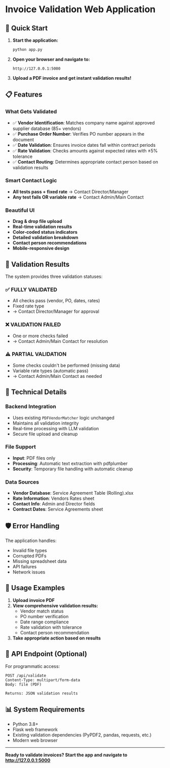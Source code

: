 # Invoice Validation Web Application

## 🚀 Quick Start

1. **Start the application:**
   ```bash
   python app.py
   ```

2. **Open your browser and navigate to:**
   ```
   http://127.0.0.1:5000
   ```

3. **Upload a PDF invoice and get instant validation results!**

## 📋 Features

### What Gets Validated
- ✅ **Vendor Identification**: Matches company name against approved supplier database (85+ vendors)
- ✅ **Purchase Order Number**: Verifies PO number appears in the document 
- ✅ **Date Validation**: Ensures invoice dates fall within contract periods
- ✅ **Rate Validation**: Checks amounts against expected rates with ±5% tolerance
- ✅ **Contact Routing**: Determines appropriate contact person based on validation results

### Smart Contact Logic
- **All tests pass + fixed rate** → Contact Director/Manager
- **Any test fails OR variable rate** → Contact Admin/Main Contact

### Beautiful UI
- **Drag & drop file upload**
- **Real-time validation results**
- **Color-coded status indicators**
- **Detailed validation breakdown**
- **Contact person recommendations**
- **Mobile-responsive design**

## 🎯 Validation Results

The system provides three validation statuses:

### ✅ FULLY VALIDATED
- All checks pass (vendor, PO, dates, rates)
- Fixed rate type
- → Contact Director/Manager for approval

### ❌ VALIDATION FAILED  
- One or more checks failed
- → Contact Admin/Main Contact for resolution

### ⚠️ PARTIAL VALIDATION
- Some checks couldn't be performed (missing data)
- Variable rate types (automatic pass)
- → Contact Admin/Main Contact as needed

## 🔧 Technical Details

### Backend Integration
- Uses existing `PDFVendorMatcher` logic unchanged
- Maintains all validation integrity 
- Real-time processing with LLM validation
- Secure file upload and cleanup

### File Support
- **Input**: PDF files only
- **Processing**: Automatic text extraction with pdfplumber
- **Security**: Temporary file handling with automatic cleanup

### Data Sources
- **Vendor Database**: Service Agreement Table (Rolling).xlsx
- **Rate Information**: Vendors Rates sheet
- **Contact Info**: Admin and Director fields
- **Contract Dates**: Service Agreements sheet

## 🛡️ Error Handling

The application handles:
- Invalid file types
- Corrupted PDFs  
- Missing spreadsheet data
- API failures
- Network issues

## 📱 Usage Examples

1. **Upload invoice PDF**
2. **View comprehensive validation results:**
   - Vendor match status
   - PO number verification
   - Date range compliance  
   - Rate validation with tolerance
   - Contact person recommendation
3. **Take appropriate action based on results**

## 🔄 API Endpoint (Optional)

For programmatic access:
```
POST /api/validate
Content-Type: multipart/form-data
Body: file (PDF)

Returns: JSON validation results
```

## 📊 System Requirements

- Python 3.8+
- Flask web framework
- Existing validation dependencies (PyPDF2, pandas, requests, etc.)
- Modern web browser

---

**Ready to validate invoices? Start the app and navigate to http://127.0.0.1:5000**
